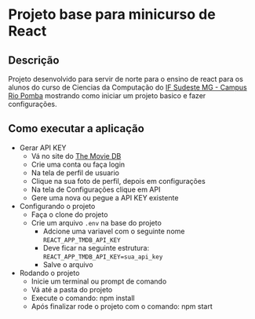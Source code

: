 # Projeto base para minicurso de React

## Descrição
Projeto desenvolvido para servir de norte para o ensino de react para os alunos do curso de Ciencias da Computação do <a href="https://www.ifsudestemg.edu.br/riopomba">IF Sudeste MG - Campus Rio Pomba</a> mostrando como iniciar um projeto basico e fazer configurações.

## Como executar a aplicação
- Gerar API KEY
    - Vá no site do <a href="https://www.themoviedb.org/">The Movie DB</a>
    - Crie uma conta ou faça login
    - Na tela de perfil de usuario
    - Clique na sua foto de perfil, depois em configurações
    - Na tela de Configurações clique em API
    - Gere uma nova ou pegue a API KEY existente
- Configurando o projeto
    - Faça o clone do projeto
    - Crie um arquivo `.env` na base do projeto
        - Adcione uma variavel com o seguinte nome `REACT_APP_TMDB_API_KEY`
        - Deve ficar na seguinte estrutura: `REACT_APP_TMDB_API_KEY=sua_api_key`
        - Salve o arquivo
- Rodando o projeto
    - Inicie um terminal ou prompt de comando
    - Vá até a pasta do projeto
    - Execute o comando: npm install
    - Após finalizar rode o projeto com o comando: npm start